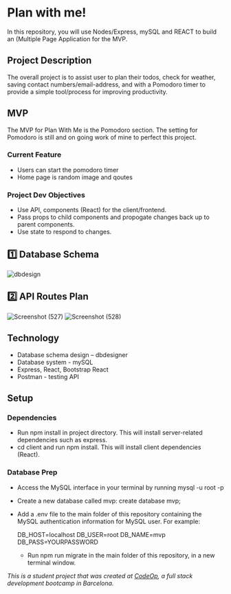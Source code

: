 # Plan with me! 

In this repository, you will use Nodes/Express, mySQL and REACT to build an (Multiple Page Application for the MVP.

## Project Description

The overall project is to assist user to plan their todos, check for weather, saving contact numbers/email-address, and with a Pomodoro timer to provide a simple tool/process for improving productivity. 

## MVP 

The MVP for Plan With Me is the Pomodoro section. The setting for Pomodoro is still and on going work of mine to perfect this project. 

### Current Feature 

- Users can start the pomodoro timer
- Home page is random image and qoutes

### Project Dev Objectives

- Use API, components (React) for the client/frontend.
- Pass props to child components and propogate changes back up to parent components.
- Use state to respond to changes.

## 1️⃣ Database Schema

![dbdesign](https://user-images.githubusercontent.com/86279819/131248985-c0923464-5cd9-44e3-95aa-a0464b5091f6.png)

## 2️⃣ API Routes Plan
![Screenshot (527)](https://user-images.githubusercontent.com/86279819/131249214-3c5d8bad-3ec8-4f00-8a1f-1cf964bacf85.png)
![Screenshot (528)](https://user-images.githubusercontent.com/86279819/131249217-14f9280f-e903-477e-af59-8bac4a2e5c37.png)


## Technology

- Database schema design – dbdesigner
- Database system - mySQL
- Express, React, Bootstrap React
- Postman - testing API

## Setup

### Dependencies

- Run npm install in project directory. This will install server-related dependencies such as express.
- cd client and run npm install. This will install client dependencies (React).

### Database Prep

- Access the MySQL interface in your terminal by running mysql -u root -p
- Create a new database called mvp: create database mvp;
- Add a .env file to the main folder of this repository containing the MySQL authentication information for MySQL user. For example:

  DB_HOST=localhost
  DB_USER=root
  DB_NAME=mvp
  DB_PASS=YOURPASSWORD
  
  - Run npm run migrate in the main folder of this repository, in a new terminal window.


 _This is a student project that was created at [CodeOp](http://codeop.tech), a full stack development bootcamp in Barcelona._
